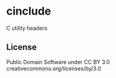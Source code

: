 cinclude
========

C utility headers

License
-----------------------
Public Domain Software under CC BY 3.0
creativecommons.org/licenses/by/3.0
